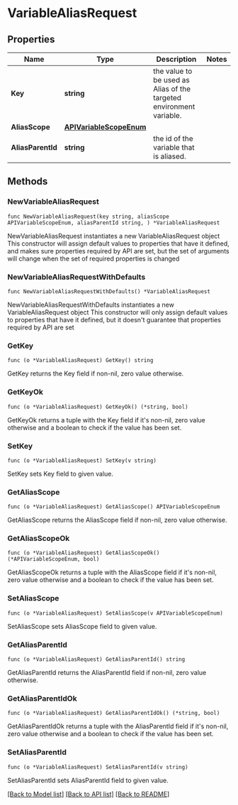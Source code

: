 # VariableAliasRequest

## Properties

Name | Type | Description | Notes
------------ | ------------- | ------------- | -------------
**Key** | **string** | the value to be used as Alias of the targeted environment variable. | 
**AliasScope** | [**APIVariableScopeEnum**](APIVariableScopeEnum.md) |  | 
**AliasParentId** | **string** | the id of the variable that is aliased. | 

## Methods

### NewVariableAliasRequest

`func NewVariableAliasRequest(key string, aliasScope APIVariableScopeEnum, aliasParentId string, ) *VariableAliasRequest`

NewVariableAliasRequest instantiates a new VariableAliasRequest object
This constructor will assign default values to properties that have it defined,
and makes sure properties required by API are set, but the set of arguments
will change when the set of required properties is changed

### NewVariableAliasRequestWithDefaults

`func NewVariableAliasRequestWithDefaults() *VariableAliasRequest`

NewVariableAliasRequestWithDefaults instantiates a new VariableAliasRequest object
This constructor will only assign default values to properties that have it defined,
but it doesn't guarantee that properties required by API are set

### GetKey

`func (o *VariableAliasRequest) GetKey() string`

GetKey returns the Key field if non-nil, zero value otherwise.

### GetKeyOk

`func (o *VariableAliasRequest) GetKeyOk() (*string, bool)`

GetKeyOk returns a tuple with the Key field if it's non-nil, zero value otherwise
and a boolean to check if the value has been set.

### SetKey

`func (o *VariableAliasRequest) SetKey(v string)`

SetKey sets Key field to given value.


### GetAliasScope

`func (o *VariableAliasRequest) GetAliasScope() APIVariableScopeEnum`

GetAliasScope returns the AliasScope field if non-nil, zero value otherwise.

### GetAliasScopeOk

`func (o *VariableAliasRequest) GetAliasScopeOk() (*APIVariableScopeEnum, bool)`

GetAliasScopeOk returns a tuple with the AliasScope field if it's non-nil, zero value otherwise
and a boolean to check if the value has been set.

### SetAliasScope

`func (o *VariableAliasRequest) SetAliasScope(v APIVariableScopeEnum)`

SetAliasScope sets AliasScope field to given value.


### GetAliasParentId

`func (o *VariableAliasRequest) GetAliasParentId() string`

GetAliasParentId returns the AliasParentId field if non-nil, zero value otherwise.

### GetAliasParentIdOk

`func (o *VariableAliasRequest) GetAliasParentIdOk() (*string, bool)`

GetAliasParentIdOk returns a tuple with the AliasParentId field if it's non-nil, zero value otherwise
and a boolean to check if the value has been set.

### SetAliasParentId

`func (o *VariableAliasRequest) SetAliasParentId(v string)`

SetAliasParentId sets AliasParentId field to given value.



[[Back to Model list]](../README.md#documentation-for-models) [[Back to API list]](../README.md#documentation-for-api-endpoints) [[Back to README]](../README.md)


